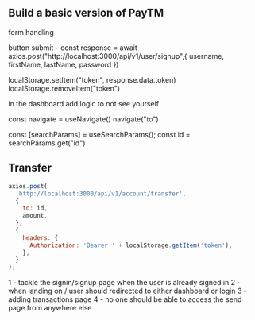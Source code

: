 ## Build a basic version of PayTM

form handling

button submit -
const response = await axios.post("http://localhost:3000/api/v1/user/signup",{
username,
firstName,
lastName,
password
})

localStorage.setItem("token", response.data.token)
localStorage.removeItem("token")

in the dashboard add logic to not see yourself

const navigate = useNavigate()
navigate("to")

const [searchParams] = useSearchParams();
const id = searchParams.get("id")

## Transfer

```js
axios.post(
  'http://localhost:3000/api/v1/account/transfer',
  {
    to: id,
    amount,
  },
  {
    headers: {
      Authorization: 'Bearer ' + localStorage.getItem('token'),
    },
  }
);
```

1 - tackle the signin/signup page when the user is already signed in
2 - when landing on / user should redirected to either dashboard or login
3 - adding transactions page
4 - no one should be able to access the send page from anywhere else